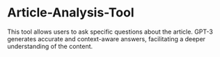 # Article-Analysis-Tool
This tool allows users to ask specific questions about the article.
GPT-3 generates accurate and context-aware answers, facilitating a deeper understanding of the content.
